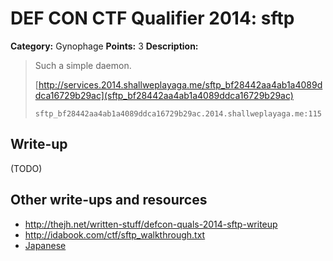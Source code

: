 # DEF CON CTF Qualifier 2014: sftp

**Category:** Gynophage
**Points:** 3
**Description:**

> Such a simple daemon.
>
> [http://services.2014.shallweplayaga.me/sftp_bf28442aa4ab1a4089ddca16729b29ac](sftp_bf28442aa4ab1a4089ddca16729b29ac)
>
> `sftp_bf28442aa4ab1a4089ddca16729b29ac.2014.shallweplayaga.me:115`

## Write-up

(TODO)

## Other write-ups and resources

* <http://thejh.net/written-stuff/defcon-quals-2014-sftp-writeup>
* <http://idabook.com/ctf/sftp_walkthrough.txt>
* [Japanese](http://epsilondelta.hatenablog.jp/entry/2014/05/20/014011)
